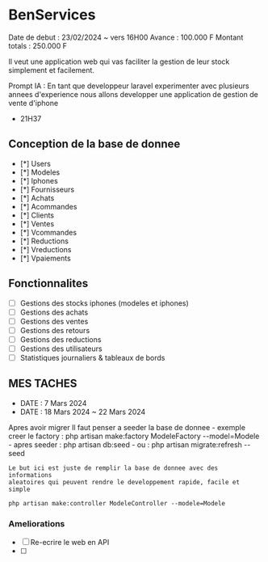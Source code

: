# BenServices

Date de debut : 23/02/2024 ~ vers 16H00
Avance : 100.000 F
Montant totals : 250.000 F

Il veut une application web qui vas faciliter la gestion
de leur stock simplement et facilement.

Prompt IA :
En tant que developpeur laravel experimenter avec plusieurs annees d'experience
nous allons developper une application de gestion de vente d'iphone

- 21H37

## Conception de la base de donnee

- [*] Users
- [*] Modeles
- [*] Iphones
- [*] Fournisseurs
- [*] Achats
- [*] Acommandes
- [*] Clients
- [*] Ventes
- [*] Vcommandes
- [*] Reductions
- [*] Vreductions
- [*] Vpaiements

## Fonctionnalites

- [ ] Gestions des stocks iphones (modeles et iphones)
- [ ] Gestions des achats
- [ ] Gestions des ventes
- [ ] Gestions des retours
- [ ] Gestions des reductions
- [ ] Gestions des utilisateurs
- [ ] Statistiques journaliers & tableaux de bords

## MES TACHES

- DATE : 7 Mars 2024
- DATE : 18 Mars 2024 ~ 22 Mars 2024

Apres avoir migrer
Il faut penser a seeder la base de donnee
    - exemple creer le factory : php artisan make:factory ModeleFactory --model=Modele
    - apres seeder : php artisan db:seed
    - ou : php artisan migrate:refresh --seed

    Le but ici est juste de remplir la base de donnee avec des informations
    aleatoires qui peuvent rendre le developpement rapide, facile et simple

    php artisan make:controller ModeleController --modele=Modele


### Ameliorations

- [ ] Re-ecrire le web en API
- [ ] 
